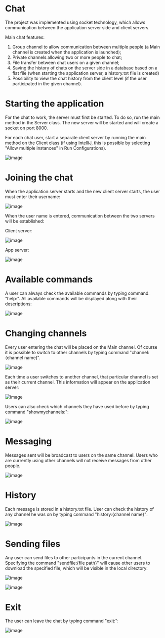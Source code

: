 # Chat
The project was implemented using socket technology, which allows communication between the application server side and client servers.

Main chat features:
1. Group channel to allow communication between multiple people (a Main channel is created when the application is launched);
2. Private channels allowing two or more people to chat;
3. File transfer between chat users on a given channel;
4. Saving the history of chats on the server side in a database based on a flat file (when starting the application server, a history.txt file is created)
5. Possibility to view the chat history from the client level (if the user participated in the given channel). 

# Starting the application
For the chat to work, the server must first be started. To do so, run the main method in the Server class. The new server will be started and will create a socket on port 8000.

For each chat user, start a separate client server by running the main method on the Client class (if using IntelliJ, this is possible by selecting "Allow multiple instances" in Run Configurations).

![image](https://user-images.githubusercontent.com/84178074/162778199-dcf90353-b987-4638-b5a1-81c5c54284b1.png)

# Joining the chat
When the application server starts and the new client server starts, the user must enter their username:

![image](https://user-images.githubusercontent.com/84178074/162778997-d4d365eb-d4c7-42df-8e35-e7fdc9b077f8.png)

When the user name is entered, communication between the two servers will be established:

Client server:

![image](https://user-images.githubusercontent.com/84178074/162779319-cb0d241a-fea5-4f59-a391-a796882a2603.png)

App server:

![image](https://user-images.githubusercontent.com/84178074/162779619-22326a05-f21c-4f96-8828-2cd7254b07d6.png)

# Available commands
A user can always check the available commands by typing command: "help:". All available commands will be displayed along with their descriptions:

![image](https://user-images.githubusercontent.com/84178074/162780100-46b14ece-899f-4546-a6bf-341332f1f1dc.png)

# Changing channels
Every user entering the chat will be placed on the Main channel. Of course it is possible to switch to other channels by typing command "channel:{channel name}".

![image](https://user-images.githubusercontent.com/84178074/162781101-6ce5a5c8-6772-4a20-853a-9e605abc78da.png)

Each time a user switches to another channel, that particular channel is set as their current channel. This information will appear on the application server:

![image](https://user-images.githubusercontent.com/84178074/162781502-dd418aa5-00ec-4f2b-8828-6102639831e8.png)

Users can also check which channels they have used before by typing command "showmychannels:":

![image](https://user-images.githubusercontent.com/84178074/162783863-cd0c94c9-1e6f-4534-89c7-9fe6103d6fcf.png)

# Messaging
Messages sent will be broadcast to users on the same channel. Users who are currently using other channels will not receive messages from other people.

![image](https://user-images.githubusercontent.com/84178074/162783212-1c8e04ac-2ed9-408f-aa96-1221769c1ddb.png)

# History
Each message is stored in a history.txt file. User can check the history of any channel he was on by typing command "history:{channel name}":

![image](https://user-images.githubusercontent.com/84178074/162784415-d05fe0ed-2742-40c5-8fc1-32a01ed28fed.png)

# Sending files
Any user can send files to other participants in the current channel. Specifying the command "sendfile:{file path}" will cause other users to download the specified file, which will be visible in the local directory:

![image](https://user-images.githubusercontent.com/84178074/162785578-5374f594-e826-4046-ab6f-cd20897c3880.png)

![image](https://user-images.githubusercontent.com/84178074/162785915-105d2119-281f-4b09-a5c3-f4c3eaff9b17.png)

# Exit
The user can leave the chat by typing command "exit:":

![image](https://user-images.githubusercontent.com/84178074/162819520-d62ca04c-7d47-48ee-9931-7b65cf2dabc6.png)
